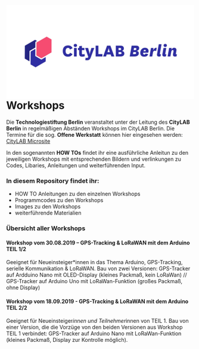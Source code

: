 <img align="right" src="images/citylab-logo-2160x1080.jpg">

# Workshops
Die **Technologiestiftung Berlin** veranstaltet unter der Leitung des **CityLAB Berlin** in regelmäßigen Abständen Workshops im CityLAB Berlin. Die Termine für die sog. **Offene Werkstatt** können hier eingesehen werden: [CityLAB Microsite](https://www.citylab-berlin.org/)

In den sogenannten **HOW TOs** findet ihr eine ausführliche Anleitun zu den jeweiligen Workshops mit entsprechenden Bildern und verlinkungen zu Codes, Libaries, Anleitungen und weiterführenden Input. 

### In diesem Repository findet ihr:
* HOW TO Anleitungen zu den einzelnen Workshops
* Programmcodes zu den Workshops
* Images zu den Workshops
* weiterführende Materialien

### Übersicht aller Workshops

#### Workshop vom 30.08.2019 – GPS-Tracking & LoRaWAN mit dem Arduino TEIL 1/2
Geeignet für Neueinsteiger*innen in das Thema Arduino, GPS-Tracking, serielle Kommunikation & LoRaWAN. Bau von zwei Versionen: GPS-Tracker auf Ardduino Nano mit OLED-Display (kleines Packmaß, kein LoRaWan) // GPS-Tracker auf Arduino Uno mit LoRaWan-Funktion (großes Packmaß, ohne Display)

#### Workshop vom 18.09.2019 - GPS-Tracking & LoRaWAN mit dem Arduino TEIL 2/2
Geeignet für Neueinsteiger*innen und Teilnehmer*innen von TEIL 1. Bau von einer Version, die die Vorzüge von den beiden Versionen aus Workshop TEIL 1 verbindet: GPS-Tracker auf Arduino Nano mit LoRaWan-Funktion (kleines Packmaß, Display zur Kontrolle möglich).
